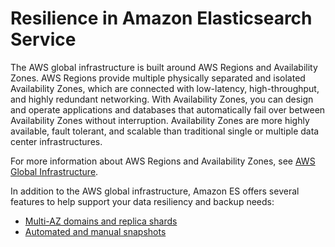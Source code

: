 # Resilience in Amazon Elasticsearch Service<a name="disaster-recovery-resiliency"></a>

The AWS global infrastructure is built around AWS Regions and Availability Zones\. AWS Regions provide multiple physically separated and isolated Availability Zones, which are connected with low\-latency, high\-throughput, and highly redundant networking\. With Availability Zones, you can design and operate applications and databases that automatically fail over between Availability Zones without interruption\. Availability Zones are more highly available, fault tolerant, and scalable than traditional single or multiple data center infrastructures\. 

For more information about AWS Regions and Availability Zones, see [AWS Global Infrastructure](http://aws.amazon.com/about-aws/global-infrastructure/)\.

In addition to the AWS global infrastructure, Amazon ES offers several features to help support your data resiliency and backup needs:
+ [Multi\-AZ domains and replica shards](es-managedomains.md#es-managedomains-multiaz)
+ [Automated and manual snapshots](es-managedomains-snapshots.md)